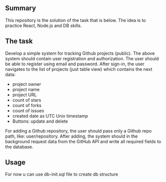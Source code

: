 ## Summary
This repository is the solution of the task that is below.
The idea is to practice React, Node.js and DB skills.

## The task
Develop a simple system for tracking Github projects (public). The above system should contain user registration and authorization. The user should be able to register using email and password. After sign-in, the user navigates to the list of projects (just table view) which contains the next data:

- project owner
- project name
- project URL
- count of stars
- count of forks
- count of issues
- created date as UTC Unix timestamp
- Buttons: update and delete

For adding a Github repository, the user should pass only a Github repo path, like:
user/repository.
After adding, the system should in the background request data from the GitHub API and write all required fields to the database.

## Usage
For now u can use db-init.sql file to create db structure
